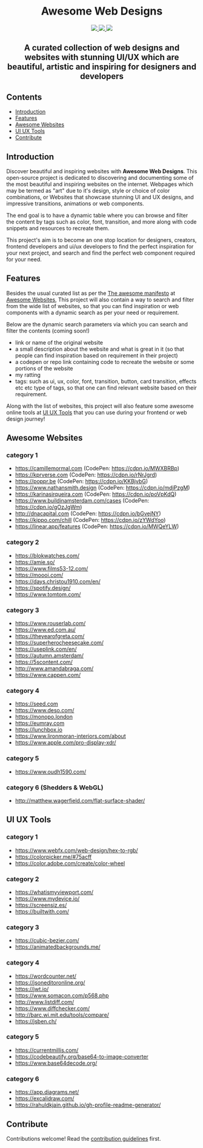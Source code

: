 <p align="center">
    <h1 align="center">Awesome Web Designs</h1>
</p>

<p align="center">
    <a href="https://awesome.re" alt="Awesome">
        <img src="https://awesome.re/badge.svg"/>
    </a>
    <a href="http://hits.dwyl.com/mratanusarkar/awesome-web-designs" alt="HitCount">
        <img src="https://hits.dwyl.com/mratanusarkar/awesome-web-designs.svg?style=flat"/>
    </a>
    <a href="LICENSE" alt="License">
        <img src="https://img.shields.io/badge/License-CC0_1.0-lightgrey.svg"/>
    </a>
</p>

<h2 align="center">A curated collection of web designs and websites with stunning UI/UX which are beautiful, artistic and inspiring for designers and developers</h2>


## Contents

- [Introduction](#introduction)
- [Features](#features)
- [Awesome Websites](#awesome-websites)
- [UI UX Tools](#ui-ux-tools)
- [Contribute](#contribute)


## Introduction

Discover beautiful and inspiring websites with **Awesome Web Designs**. This open-source project is dedicated to discovering and documenting some of the most beautiful and inspiring websites on the internet. Webpages which may be termed as "art" due to it's design, style or choice of color combinations, or Websites that showcase stunning UI and UX designs, and impressive transitions, animations or web components.

The end goal is to have a dynamic table where you can browse and filter the content by tags such as color, font, transition, and more along with code snippets and resources to recreate them.

This project's aim is to become an one stop location for designers, creators, frontend developers and ui/ux developers to find the perfect inspiration for your next project, and search and find the perfect web component required for your need.


## Features

Besides the usual curated list as per the [The awesome manifesto](https://github.com/sindresorhus/awesome/blob/main/awesome.md) at [Awesome Websites](#awesome-websites), 
This project will also contain a way to search and filter from the wide list of websites, so that you can find inspiration or web components with a dynamic search as per your need or requirement.

Below are the dynamic search parameters via which you can search and filter the contents (coming soon!)

* link or name of the original website
* a small description about the website and what is great in it (so that people can find inspiration based on requirement in their project)
* a codepen or repo link containing code to recreate the website or some portions of the website
* my ratting
* tags: such as ui, ux, color, font, transition, button, card transition, effects etc etc type of tags, so that one can find relevant website based on their requirement.

Along with the list of websites, 
this project will also feature some awesome online tools at [UI UX Tools](#ui-ux-tools) that you can use during your frontend or web design journey!

## Awesome Websites

### category 1

- https://camillemormal.com (CodePen: https://cdpn.io/MWXBRBp)
- https://kprverse.com (CodePen: https://cdpn.io/rNrJgrd)
- https://poppr.be (CodePen: https://cdpn.io/KKBjvbG)
- https://www.nathansmith.design (CodePen: https://cdpn.io/mdjPzgM)
- https://karinasirqueira.com (CodePen: https://cdpn.io/poVpKdQ)
- https://www.buildinamsterdam.com/cases (CodePen: https://cdpn.io/gOzJgWm)
- http://dnacapital.com (CodePen: https://cdpn.io/bGvejNY)
- https://kippo.com/chill (CodePen: https://cdpn.io/zYWdYoo)
- https://linear.app/features (CodePen: https://cdpn.io/MWQeYLW)

### category 2

- https://blokwatches.com/
- https://amie.so/
- https://www.films53-12.com/
- https://moooi.com/
- https://days.christou1910.com/en/
- https://spotify.design/
- https://www.tomtom.com/

### category 3

- https://www.rouserlab.com/
- https://www.ed.com.au/
- https://theyearofgreta.com/
- https://superherocheesecake.com/
- https://useplink.com/en/
- https://autumn.amsterdam/
- https://5scontent.com/
- http://www.amandabraga.com/
- https://www.cappen.com/

### category 4

- https://seed.com
- https://www.deso.com/
- https://monopo.london
- https://eumray.com
- https://lunchbox.io
- https://www.lironmoran-interiors.com/about
- https://www.apple.com/pro-display-xdr/

### category 5

- https://www.oudh1590.com/

### category 6 (Shedders & WebGL)

- http://matthew.wagerfield.com/flat-surface-shader/


## UI UX Tools

### category 1

- https://www.webfx.com/web-design/hex-to-rgb/
- https://colorpicker.me/#75acff
- https://color.adobe.com/create/color-wheel

### category 2

- https://whatismyviewport.com/
- https://www.mydevice.io/
- https://screensiz.es/
- https://builtwith.com/

### category 3

- https://cubic-bezier.com/
- https://animatedbackgrounds.me/

### category 4

- https://wordcounter.net/
- https://jsoneditoronline.org/
- https://jwt.io/
- https://www.somacon.com/p568.php
- http://www.listdiff.com/
- https://www.diffchecker.com/
- http://barc.wi.mit.edu/tools/compare/
- https://jsben.ch/

### category 5

- https://currentmillis.com/
- https://codebeautify.org/base64-to-image-converter
- https://www.base64decode.org/

### category 6

- https://app.diagrams.net/
- https://excalidraw.com/
- https://rahuldkjain.github.io/gh-profile-readme-generator/


## Contribute

Contributions welcome! Read the [contribution guidelines](contributing.md) first.
